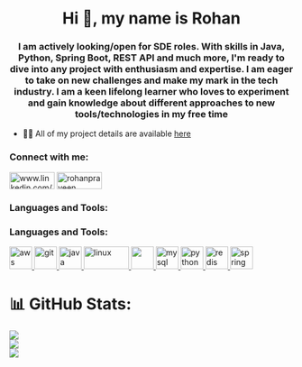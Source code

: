 <h1 align="center">Hi 👋, my name is Rohan </h1>
<h3 align="center">I am actively looking/open for SDE roles. With skills in Java, Python, Spring Boot, REST API and much more, I'm ready to dive into any project with enthusiasm and expertise. I am eager to take on new challenges and make my mark in the tech industry. I am a keen lifelong learner who loves to experiment and gain knowledge about different approaches to new tools/technologies in my free time</h3>



- 👨‍💻 All of my project details are available [here](https://www.crio.do/learn/portfolio/deeppimpale67/)

<h3 align="left">Connect with me:</h3>
<p align="left">
<a href="https://www.linkedin.com/in/rohan-praveen" target="_blank"><img align="center" src="https://img.shields.io/badge/LinkedIn-0077B5?style=for-the-badge&logo=linkedin&logoColor=white" alt="www.linkedin.com/in/rohan-praveen" height="30" width="80" /></a>
<a href="https://leetcode.com/rohanpraveen/" target="blank"><img align="center" src="https://img.shields.io/badge/-LeetCode-FFA116?style=for-the-badge&logo=LeetCode&logoColor=black" alt="rohanpraveen" height="30" width="80" /></a>

</p>

<h3 align="left">Languages and Tools:</h3>
<p align="left">
  
<h3 align="left">Languages and Tools:</h3>
<p align="left">
    <a href="https://aws.amazon.com" target="_blank" rel="noreferrer">
        <img src="https://user-images.githubusercontent.com/25181517/183896132-54262f2e-6d98-41e3-8888-e40ab5a17326.png" alt="aws" width="40" height="40"/>
    </a>
    <a href="https://git-scm.com/" target="_blank" rel="noreferrer">
        <img src="https://www.vectorlogo.zone/logos/git-scm/git-scm-icon.svg" alt="git" width="40" height="40"/>
    </a>
    <a href="https://www.java.com" target="_blank" rel="noreferrer">
        <img src="https://user-images.githubusercontent.com/25181517/117201156-9a724800-adec-11eb-9a9d-3cd0f67da4bc.png" alt="java" width="40" height="40"/>
    </a>
    <a href="https://www.linux.org/" target="_blank" rel="noreferrer">
        <img src="https://img.shields.io/badge/Linux-FCC624?style=for-the-badge&logo=linux&logoColor=black" alt="linux" width="80" height="40"/>
    </a>
    <a href="https://www.mongodb.com/" target="_blank" rel="noreferrer">
        <img src="https://user-images.githubusercontent.com/25181517/182884177-d48a8579-2cd0-447a-b9a6-ffc7cb02560e.png" width="40" height="40"/>
    </a>
    <a href="https://www.mysql.com/" target="_blank" rel="noreferrer">
        <img src="https://user-images.githubusercontent.com/25181517/183896128-ec99105a-ec1a-4d85-b08b-1aa1620b2046.png" alt="mysql" width="40" height="40"/>
    </a>
    <a href="https://www.python.org" target="_blank" rel="noreferrer">
        <img src="https://user-images.githubusercontent.com/25181517/183423507-c056a6f9-1ba8-4312-a350-19bcbc5a8697.png" alt="python" width="40" height="40"/>
    </a>
    <a href="https://redis.io" target="_blank" rel="noreferrer">
        <img src="https://user-images.githubusercontent.com/25181517/182884894-d3fa6ee0-f2b4-4960-9961-64740f533f2a.png" alt="redis" width="40" height="40"/>
    </a>
    <a href="https://spring.io/" target="_blank" rel="noreferrer">
        <img src="https://www.vectorlogo.zone/logos/springio/springio-icon.svg" alt="spring" width="40" height="40"/>
    </a>
</p>

# 📊 GitHub Stats:
![](https://github-readme-stats.vercel.app/api?username=rohanpraveen&theme=tokyonight&hide_border=false&include_all_commits=true&count_private=true)<br/>
![](https://github-readme-streak-stats.herokuapp.com/?user=rohanpraveen&theme=tokyonight&hide_border=false)<br/>
![](https://github-readme-stats.vercel.app/api/top-langs/?username=rohanpraveen&theme=tokyonight&hide_border=false&include_all_commits=true&count_private=true&layout=compact)




<!-- Proudly created with GPRM ( https://gprm.itsvg.in ) -->
